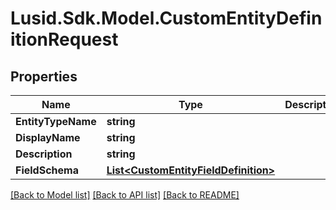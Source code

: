 # Lusid.Sdk.Model.CustomEntityDefinitionRequest

## Properties

Name | Type | Description | Notes
------------ | ------------- | ------------- | -------------
**EntityTypeName** | **string** |  | 
**DisplayName** | **string** |  | 
**Description** | **string** |  | [optional] 
**FieldSchema** | [**List&lt;CustomEntityFieldDefinition&gt;**](CustomEntityFieldDefinition.md) |  | [optional] 

[[Back to Model list]](../README.md#documentation-for-models) [[Back to API list]](../README.md#documentation-for-api-endpoints) [[Back to README]](../README.md)


